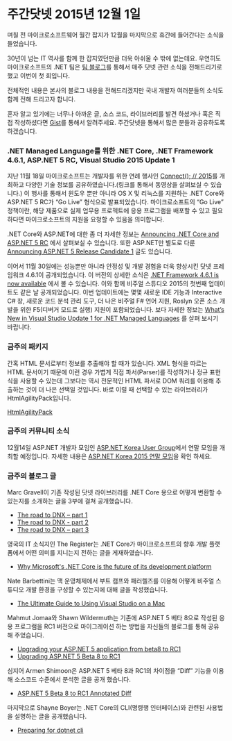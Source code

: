 # 주간닷넷 2015년 12월 1일

며칠 전 마이크로소프트웨어 월간 잡지가 12월을 마지막으로 휴간에 들어간다는 소식을 들었습니다. 

30년이 넘는 IT 역사를 함께 한 잡지였던만큼 더욱 아쉬울 수 밖에 없는데요. 우연히도 마이크로소프트의 .NET 팀은 [팀 블로그]를 통해서 매주 닷넷 관련 소식을 전해드리기로 했고 이번이 첫 회입니다. 

전체적인 내용은 본사의 블로그 내용을 전해드리겠지만 국내 개발자 여러분들의 소식도 함께 전해 드리고자 합니다. 

혼자 알고 있기에는 너무나 아까운 글, 소스 코드, 라이브러리를 발견 하셨거나 혹은 직접 작성하셨다면 [Gist]를 통해서 알려주세요.
주간닷넷을 통해서 많은 분들과 공유하도록 하겠습니다.

### .NET Managed Language를 위한 .NET Core, .NET Framework 4.6.1, ASP.NET 5 RC, Visual Studio 2015 Update 1

지난 11월 18일 마이크로소프트는 개발자를 위한 연례 행사인 [Connect(); // 2015]를 개최하고 다양한 기술 정보를 공유하였습니다.(링크를 통해서 동영상을 살펴보실 수 있습니다.) 이 행사를 통해서 윈도우 뿐만 아니라 OS X 및 리눅스를 지원하는 .NET Core와 ASP.NET 5 RC가 “Go Live” 형식으로 발표되었습니다. 마이크로소프트의 “Go Live” 정책이란, 해당 제품으로 실제 업무용 프로젝트에 응용 프로그램을 배포할 수 있고 필요하다면 마이크로소프트의 지원을 요청할 수 있음을 의미합니다.

.NET Core와 ASP.NET에 대한 좀 더 자세한 정보는 [Announcing .NET Core and ASP.NET 5 RC] 에서 살펴보실 수 있습니다.
또한 ASP.NET만 별도로 다룬 [Announcing ASP.NET 5 Release Candidate 1] 글도 있습니다.

이어서 11월 30일에는 성능뿐만 아니라 안정성 및 개발 경험을 더욱 향상시킨 닷넷 프레임워크 4.6.1이 공개되었습니다. 이 버전의 상세한 소식은 [.NET Framework 4.6.1 is now available] 에서 볼 수 있습니다. 이와 함께 비주얼 스튜디오 2015의 첫번째 업데이트도 같은 날 공개되었습니다. 이번 업데이트에는 몇몇 새로운 IDE 기능과 Interactive C# 창, 새로운 코드 분석 관리 도구, 더 나은 비주얼 F# 언어 지원, Roslyn 오픈 소스 개발을 위한 F5(디버거 모드로 실행) 지원이 포함되었습니다. 보다 자세한 정보는 [What’s New in Visual Studio Update 1 for .NET Managed Languages] 를 살펴 보시기 바랍니다.

### 금주의 패키지

간혹 HTML 문서로부터 정보를 추출해야 할 때가 있습니다. XML 형식을 따르는 HTML 문서이기 때문에 이런 경우 가볍게 직접 파서(Parser)를 작성하거나 정규 표현식을 사용할 수 있는데 그보다는 역시 전문적인 HTML 파서로 DOM 쿼리를 이용해 추출하는 것이 더 나은 선택일 것입니다. 바로 이럴 때 선택할 수 있는 라이브러리가 HtmlAgilityPack입니다.

[HtmlAgilityPack]

<script src="https://gist.github.com/bleroy/c5e8f2ebdbd694e0913f.js"></script>

### 금주의 커뮤니티 소식

12월14일 ASP.NET 개발자 모임인 [ASP.NET Korea User Group]에서 연말 모임을 개최할 예정입니다. 자세한 내용은 [ASP.NET Korea 2015 연말 모임]을 확인 하세요.

### 금주의 블로그 글

Marc Gravell이 기존 작성된 닷넷 라이브러리를 .NET Core 용으로 어떻게 변환할 수 있는지를 소개하는 글을 3부에 걸쳐 공개했습니다.

* [The road to DNX – part 1]
* [The road to DNX - part 2]
* [The road to DNX – part 3]

영국의 IT 소식지인 The Register는 .NET Core가 마이크로소프트의 향후 개발 플랫폼에서 어떤 의미를 지니는지 전하는 글을 게재하였습니다.

* [Why Microsoft's .NET Core is the future of its development platform]

Nate Barbettini는 맥 운영체제에서 부트 캠프와 패러렐즈를 이용해 어떻게 비주얼 스튜디오 개발 환경을 구성할 수 있는지에 대해 글을 작성했습니다.
* [The Ultimate Guide to Using Visual Studio on a Mac]

Mahmut Jomaa와 Shawn Wildermuth는 기존에 ASP.NET 5 베타 8으로 작성된 응용 프로그램을 RC1 버전으로 마이그레이션 하는 방법을 자신들의 블로그를 통해 공유 해 주었습니다.
* [Upgrading your ASP.NET 5 application from beta8 to RC1]
* [Upgrading ASP.NET 5 Beta 8 to RC1]

심지어 Armen Shimoon은 ASP.NET 5 베타 8과 RC1의 차이점을 “Diff” 기능을 이용해 소스코드 수준에서 분석한 글을 공개 했습니다.
* [ASP.NET 5 Beta 8 to RC1 Annotated Diff]

마지막으로 Shayne Boyer는 .NET Core의 CLI(명령행 인터페이스)와 관련된 사용법을 설명하는 글을 공개했습니다.
* [Preparing for dotnet cli]

[What’s New in Visual Studio Update 1 for .NET Managed Languages]: <http://blogs.msdn.com/b/dotnet/archive/2015/11/30/what-s-new-in-visual-studio-update-1-for-net-managed-languages.aspx>

[.NET Framework 4.6.1 is now available]: <http://blogs.msdn.com/b/dotnet/archive/2015/11/30/net-framework-4-6-1-is-now-available.aspx>

[Announcing ASP.NET 5 Release Candidate 1]: <http://blogs.msdn.com/b/dotnet/archive/2015/11/18/announcing-net-core-and-asp-net-5-rc.aspx>

[Announcing .NET Core and ASP.NET 5 RC]: <http://blogs.msdn.com/b/dotnet/archive/2015/11/18/announcing-net-core-and-asp-net-5-rc.aspx>

[Gist]: <https://gist.github.com/options/e9fc443b8c882157fe4a>
[팀 블로그]: <http://blogs.msdn.com/b/dotnet>
[F#/Analytics + IoT + Azure]: <http://www.meetup.com/TRINUG/events/225097782/>
[Announcing .NET Core and ASP.NET 5 RC]: <https://github.com/joemccann/dillinger>
[Announcing ASP.NET 5 RC]: <http://blogs.msdn.com/b/webdev/archive/2015/11/18/announcing-asp-net-5-release-candidate-1.aspx>
[Connect(); // 2015]: <https://channel9.msdn.com/Events/Visual-Studio/Connect-event-2015/>


[HtmlAgilityPack]: <https://www.nuget.org/packages/HtmlAgilityPack/>

[ASP.NET Korea 2015 연말 모임]:<https://www.facebook.com/groups/AspxKorea/events/>

[ASP.NET Korea User Group]:<https://www.facebook.com/groups/AspxKorea/>

[The road to DNX – part 1]:<http://blog.marcgravell.com/2015/11/the-road-to-dnx-part-1.html>
[The road to DNX - part 2]:<http://blog.marcgravell.com/2015/11/the-road-to-dnx-part-2.html>
[The road to DNX – part 3]:<http://blog.marcgravell.com/2015/11/the-road-to-dnxpart-3.html>

[Why Microsoft's .NET Core is the future of its development platform]: <http://www.theregister.co.uk/2015/11/20/microsoft_net_core_development_platform_fork/>

[The Ultimate Guide to Using Visual Studio on a Mac]:<https://stormpath.com/blog/ultimate-guide-to-using-visual-studio-on-a-mac/>

[Upgrading your ASP.NET 5 application from beta8 to RC1]: <http://mjomaa.com/computer-science/frameworks/asp-net-mvc/157-upgrading-your-asp-net-5-application-from-beta8-to-rc1>
[Upgrading ASP.NET 5 Beta 8 to RC1]: <http://wildermuth.com/2015/11/18/Upgrading_ASP_NET_5_Beta_8_to_RC1>

[ASP.NET 5 Beta 8 to RC1 Annotated Diff]: <http://dotnetliberty.com/index.php/2015/11/23/asp-net-5-beta-8-to-rc1-annotated-diff/>

[Preparing for dotnet cli]: <http://tattoocoder.com/preparing-for-dotnet-cli/>
